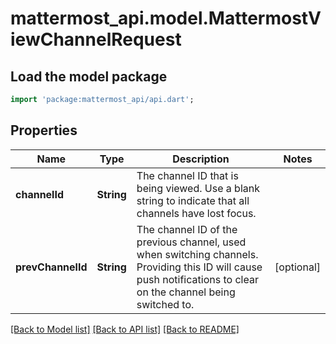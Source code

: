 # mattermost_api.model.MattermostViewChannelRequest

## Load the model package
```dart
import 'package:mattermost_api/api.dart';
```

## Properties
Name | Type | Description | Notes
------------ | ------------- | ------------- | -------------
**channelId** | **String** | The channel ID that is being viewed. Use a blank string to indicate that all channels have lost focus. | 
**prevChannelId** | **String** | The channel ID of the previous channel, used when switching channels. Providing this ID will cause push notifications to clear on the channel being switched to. | [optional] 

[[Back to Model list]](../GENERATED_README.md#documentation-for-models) [[Back to API list]](../GENERATED_README.md#documentation-for-api-endpoints) [[Back to README]](../GENERATED_README.md)


